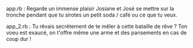 app.rb : Regarde un immense plaisir Josiane et José se mettre sur la tronche pendant que tu sirotes un petit soda / café ou ce que tu veux.

app_2.rb : Tu rêvais secrètement de te mêler à cette bataille de rêve ? Ton voeu est exaucé, on t'offre même une arme et des pansements en cas de coup dur !
